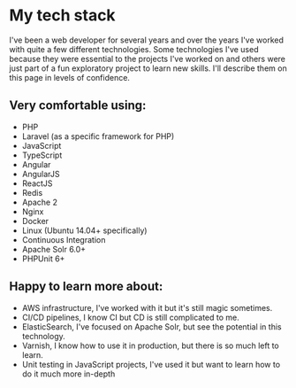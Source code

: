 # My tech stack
I've been a web developer for several years and over the years I've worked with quite a few different technologies. Some technologies I've used because they were essential to the projects I've worked on and others were just part of a fun exploratory project to learn new skills. I'll describe them on this page in levels of confidence.

## Very comfortable using:
- PHP
- Laravel (as a specific framework for PHP)
- JavaScript
- TypeScript
- Angular
- AngularJS
- ReactJS
- Redis
- Apache 2
- Nginx
- Docker
- Linux (Ubuntu 14.04+ specifically)
- Continuous Integration
- Apache Solr 6.0+
- PHPUnit 6+

## Happy to learn more about:
- AWS infrastructure, I've worked with it but it's still magic sometimes.
- CI/CD pipelines, I know CI but CD is still complicated to me.
- ElasticSearch, I've focused on Apache Solr, but see the potential in this technology.
- Varnish, I know how to use it in production, but there is so much left to learn.
- Unit testing in JavaScript projects, I've used it but want to learn how to do it much more in-depth